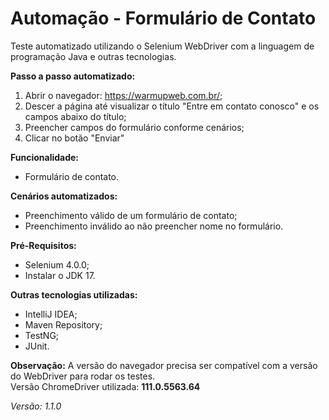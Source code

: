 # Automação - Formulário de Contato

Teste automatizado utilizando o Selenium WebDriver com a linguagem de programação Java e outras tecnologias.


<b>Passo a passo automatizado:</b><br>
1. Abrir o navegador: https://warmupweb.com.br/;
2. Descer a página até visualizar o título "Entre em contato conosco" e os campos abaixo do título;
3. Preencher campos do formulário conforme cenários;
4. Clicar no botão "Enviar"

<b>Funcionalidade:</b><br>
- Formulário de contato.

<b>Cenários automatizados:</b><br>
- Preenchimento válido de um formulário de contato; <br>
- Preenchimento inválido ao não preencher nome no formulário. <br>

<b>Pré-Requisitos:</b><br>
- Selenium 4.0.0;
- Instalar o JDK 17.

<b>Outras tecnologias utilizadas:</b><br>
- IntelliJ IDEA;
- Maven Repository;
- TestNG;
- JUnit.

<b>Observação:</b> A versão do navegador precisa ser compatível com a versão do WebDriver para rodar os testes. <br>
Versão ChromeDriver utilizada: <b>111.0.5563.64</b>

<i>Versão: 1.1.0</i>